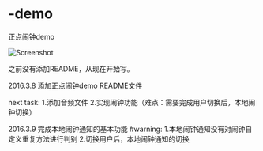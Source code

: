 # -demo
正点闹钟demo

![Screenshot](https://raw.github.com/babywolf1992-demo/master/GIF/zdnz.gif)

之前没有添加README，从现在开始写。

2016.3.8
添加正点闹钟demo README文件

next task:
    1.添加音频文件
    2.实现闹钟功能（难点：需要完成用户切换后，本地闹钟切换）
  
2016.3.9
    完成本地闹钟通知的基本功能
#warning:
    1.本地闹钟通知没有对闹钟自定义重复方法进行判别
    2.切换用户后，本地闹钟通知的切换
    